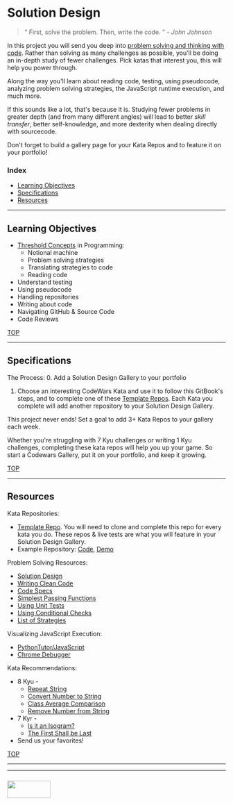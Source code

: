 # Solution Design

> “ First, solve the problem. Then, write the code. ”  - _John Johnson_

In this project you will send you deep into [problem solving and thinking with code](http://elewa.education/2018/01/22/thinking-computer-thoughts/).  Rather than solving as many challenges as possible, you'll be doing an in-depth study of fewer challenges.  Pick katas that interest you, this will help you power through.  

Along the way you'll learn about reading code, testing, using pseudocode, analyzing problem solving strategies, the JavaScript runtime execution, and much more.   

If this sounds like a lot, that's because it is.  Studying fewer problems in greater depth (and from many different angles) will lead to better _skill transfer_, better self-knowledge, and more dexterity when dealing directly with sourcecode.  

Don't forget to build a gallery page for your Kata Repos and to feature it on your portfolio!

### Index
* [Learning Objectives](#learning-objectives)
* [Specifications](#specifications)
* [Resources](#resources)


---

## Learning Objectives

* [Threshold Concepts](http://blogs.lse.ac.uk/education/2012/10/11/threshold-concepts/) in Programming:
  * Notional machine
  * Problem solving strategies
  * Translating strategies to code
  * Reading code
* Understand testing
* Using pseudocode
* Handling repositories
* Writing about code
* Navigating GitHub & Source Code
* Code Reviews


[TOP](#index)

---

## Specifications

The Process:
0. Add a Solution Design Gallery to your portfolio
1. Choose an interesting CodeWars Kata and use it to follow this GitBook's steps, and to complete one of these [Template Repos](https://github.com/elewa-academy/solution-design-template). Each Kata you complete will add another repository to your Solution Design Gallery.


This project never ends!  Set a goal to add 3+ Kata Repos to your gallery each week.

Whether you're struggling with 7 Kyu challenges or writing 1 Kyu challenges, completing these kata repos will help you up your game. So start a Codewars Gallery, put it on your portfolio, and keep it growing.



[TOP](#index)

---

## Resources

Kata Repositories:
* [Template Repo](https://github.com/elewa-academy/solution-design-template).  You will need to clone and complete this repo for every kata you do.  These repos & live tests are what you will feature in your Solution Design Gallery.
* Example Repository: [Code](https://github.com/elewa-student/simple-elevator), [Demo](https://elewa-student.github.io/simple-elevator/)



Problem Solving Resources: 
* [Solution Design](http://elewa.education/2018/01/20/solution-design/)
* [Writing Clean Code](https://github.com/elewa-academy/General-Resources/blob/master/programming-resources/clean-code.md)
* [Code Specs](https://github.com/elewa-academy/General-Resources/blob/master/programming-resources/specs.md)
* [Simplest Passing Functions](https://github.com/elewa-academy/General-Resources/tree/master/programming-resources/simplestPassingFuncs)
* [Using Unit Tests](https://www.youtube.com/watch?v=Eu35xM76kKY&list=PL0zVEGEvSaeF_zoW9o66wa_UCNE3a7BEr)
* [Using Conditional Checks](https://github.com/elewa-academy/General-Resources/tree/master/programming-resources/conditionalChecks)
* [List of Strategies](https://www.une.edu.au/about-une/academic-schools/bcss/news-and-events/psychology-community-activities/over-fifty-problem-solving-strategies-explained)



Visualizing JavaScript Execution:
* [PythonTutor/JavaScript](http://www.pythontutor.com/javascript.html#mode=edit)
* [Chrome Debugger](https://developer.dynamsoft.com/dwt/kb/2873)

Kata Recommendations:
* 8 Kyu - 
    * [Repeat String](https://www.codewars.com/kata/string-repeat/train/javascript)
    * [Convert Number to String](https://www.codewars.com/kata/convert-a-number-to-a-string/train/javascript)
    * [Class Average Comparison](https://www.codewars.com/kata/how-good-are-you-really/train/javascript)
    * [Remove Number from String](https://www.codewars.com/kata/string-cleaning)
* 7 Kyr - 
    * [Is it an Isogram?](https://www.codewars.com/kata/54ba84be607a92aa900000f1)
    * [The First Shall be Last](https://www.codewars.com/kata/scrolling-text)
* Send us your favorites!


[TOP](#index)


___
___
### <a href="http://elewa.education/blog" target="_blank"><img src="https://user-images.githubusercontent.com/18554853/34921062-506450ae-f97d-11e7-875f-6feeb26ad72d.png" width="100" height="40"/></a>

